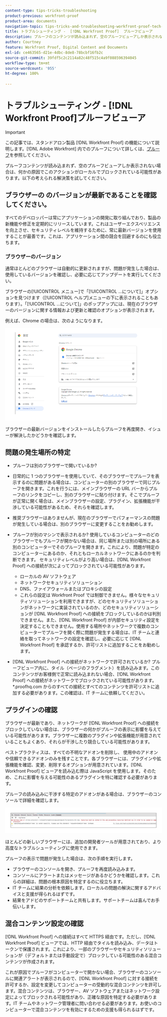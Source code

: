 ```yaml
---
content-type: tips-tricks-troubleshooting
product-previous: workfront-proof
product-area: documents
navigation-topic: tips-tricks-and-troubleshooting-workfront-proof-tech-corner
title: トラブルシューティング -  [!DNL Workfront Proof]  プルーフビューア
description: プルーフのコンテンツが読み込まれず、空のプルーフビューアしか表示されない場合は、何らかの原因でアクションがローカルでブロックされている可能性があります。
author: Courtney
feature: Workfront Proof, Digital Content and Documents
exl-id: ce463565-d21e-4dbc-8de8-78bcbf16fb2c
source-git-commit: 39fdf5c2c2114a82c48f515c4a9f088596394045
workflow-type: tm+mt
source-wordcount: '955'
ht-degree: 100%

---
```


# トラブルシューティング - [!DNL Workfront Proof]プルーフビューア

<!-- Audited: 01/2024 -->

>[!IMPORTANT]
>
>この記事では、スタンドアロン製品 [!DNL Workfront Proof] の機能について説明します。[!DNL Adobe Workfront] 内でのプルーフについて詳しくは、[プルーフ](../../../review-and-approve-work/proofing/proofing.md)を参照してください。

プルーフコンテンツが読み込まれず、空のプルーフビューアしか表示されない場合は、何かの原因でこのアクションがローカルでブロックされている可能性があります。以下の考えられる解決策を試してください。

## ブラウザーの <!--and [!DNL Flash Player]--> のバージョンが最新であることを確認してください。

すべてのデベロッパーは常にアプリケーションの開発に取り組んでおり、製品の新機能や修正を定期的にリリースしています。これはユーザーエクスペリエンスを向上させ、セキュリティレベルを維持するために、常に最新バージョンを使用することが最善です。これは、アプリケーション間の競合を回避するのにも役立ちます。

<!--
### [!DNL Flash Player] Plugin Version

To check your current [!DNL Flash Player] version visit the [[!DNL Adobe] website](http://www.adobe.com/software/flash/about/).

![ProofView_2.png](assets/proofview-2-350x199.png)

If your version number differs from the one listed for your platform go to the [[!DNL Flash Player] download page](http://get.adobe.com/flashplayer/otherversions/) and get the latest version.

Please note: we do recommend using the original [!DNL Adobe] plugin, so if your browser uses a built-in solution deactivate it and install the [!DNL Adobe] solution.
-->

### ブラウザーのバージョン

通常ほとんどのブラウザーは自動的に更新されますが、問題が発生した場合は、使用しているバージョンを確認し、必要に応じてアップデートを実行してください。

ブラウザーの[!UICONTROL メニュー]で「[!UICONTROL ...について]」オプションを見つけます（[!UICONTROL ヘルプ]メニューの下に表示されることもあります）。「[!UICONTROL ...について]」のポップアップには、現在のブラウザーのバージョンに関する情報および更新と確認のオプションが表示されます。

例えば、Chrome の場合は、次のようになります。

![Chrome ブラウザーのバージョン](assets/proofview-3.png)

ブラウザーの最新バージョンをインストールしたらプルーフを再度開き、イシューが解決したかどうかを確認します。

<!--

## Ensure Your Local [!DNL Flash] Storage is Available

Our [!DNL Workfront Proof] Viewer is based on Flash, and we store some data about the proofs (i.e., comments, proof tiles, [!DNL Workfront Proof] Viewer settings) on your computer using [!DNL Flash Player]. If the [!DNL Workfront Proof] Viewer opens, but there is no content inside you will want to make sure that the Flash Storage is available on your machine and that [!DNL Workfront Proof] is allowed to use it.

If there is some storage allocated, but you're working with the bigger proofs with multiple pages and comments try to increase the [!DNL Flash] Storage and re-load your proof.

-->

## 問題の発生場所の特定

* プルーフは別のブラウザーで開いているか?
* 日常的に 1 つのブラウザーを使用していて、そのブラウザーでプルーフを表示するのに問題がある場合は、コンピューターの別のブラウザーで同じプルーフを開きます。これを行うには、メインブラウザーの URL バーからプルーフのリンクをコピーし、別のブラウザーに貼り付けます。そこでプルーフが正常に開く場合は、メインブラウザーの設定、プラグイン、拡張機能が干渉している可能性があるため、それらを確認します。
* 推奨ブラウザーはありませんが、現在のブラウザーでパフォーマンスの問題が発生している場合は、別のブラウザーに変更することをお勧めします。
* プルーフが別のマシンで表示されるか?
使用しているコンピューターのどのブラウザーでもプルーフが開かない場合は、同じ場所または別の場所にある別のコンピューターでそのプルーフを開きます。これにより、問題が特定のコンピューターにあるのか、それともローカルネットワークにあるのかを判断できます。
セキュリティレベルがより高い場合は、[!DNL Workfront Proof] への接続が次によってブロックされている可能性があります。

   * ローカルの AV ソフトウェア
   * ネットワークセキュリティソリューション
   * DNS、ファイアウォールまたはプロキシの設定
   * これらの設定は Workfront Proof では制御できません。様々なセキュリティソリューションを利用できますが、どのセキュリティソリューションがネットワークに実装されているのか、どのセキュリティソリューションが [!DNL Workfront Proof] への接続をブロックしているのかは判別できません。また、[!DNL Workfront Proof] が内部セキュリティ設定を決定することもできません。使用する場所やネットワークで複数のコンピューターでプルーフを開く際に問題が発生する場合は、IT チームと連絡を取ってネットワークの設定を確認し、必要に応じて [!DNL Workfront Proof] を承認するか、許可リストに追加することをお勧めします。

* [!DNL Workfront Proof] への接続がネットワークで許可されているか?
プルーフビューア内に、タイル（ページのフラグメント）を読み込みます。このコンテンツがお客様側で正常に読み込まれない場合、[!DNL Workfront Proof] への接続がネットワークでブロックされている可能性があります。*.proofhq.com からのすべての接続とすべてのコンテンツを許可リストに追加する必要があります。この確認は、IT チームに依頼してください。

## プラグインの確認

ブラウザーが最新であり、ネットワークが [!DNL Workfront Proof] への接続をブロックしていない場合は、ブラウザーの何かがプルーフの表示に影響を与えている可能性があります。ブラウザーに複数のプラグインや拡張機能が用意されていることもよくあり、それらが干渉したり競合している可能性があります。

ベストプラクティスは、すべての不明なアドオンを削除し、 使用中のアドオンや信頼できるアドオンのみを残すことです。各ブラウザーには、プラグインや拡張機能を確認、変更、削除するオプションが用意されています。[!DNL Workfront Proof] ビューアを読み込む際は JavaScript を使用します。そのため、これに影響を与える可能性のあるプラグインを特に確認する必要があります。

プルーフの読み込みに干渉する特定のアドオンがある場合は、ブラウザーのコンソールで詳細を確認します。

![ブラウザーコンソール](assets/proofview-4.png)

ほとんどの新しいブラウザーには、追加の開発者ツールが用意されており、より高度なトラブルシューティングに使用できます。

プルーフの表示で問題が発生した場合は、次の手順を実行します。

* ブラウザーのコンソールを開き、プルーフを再度読み込みます。
* コンソールにアラートまたはメッセージがあるかどうかを確認します。これらの詳細は、問題の根本原因を特定するのに役立ちます。
* IT チームに結果の分析を依頼します。ローカルの問題の解決に関するアドバイスと支援が得られるはずです。
* 結果をアドビのサポートチームと共有します。サポートチームは喜んでお手伝いします。

## 混合コンテンツ設定の確認

[!DNL Workfront Proof] への接続はすべて HTTPS 経由です。ただし、[!DNL Workfront Proof] ビューアでは、HTTP 経由でタイルを読み込み、データはトークンで保護されます。これにより、一部のブラウザーやセキュリティソリューションが（デフォルトまたは手動設定で）ブロックしている可能性のある混合コンテンツが作成されます。

これが原因でプルーフがコンピューターで開かない場合、ブラウザーのコンソールに関連アラートが表示されるので、[!DNL Workfront Proof] に対する接続を許可するか、設定を変更してコンピューターの受動的な混合コンテンツを許可します。混合コンテンツは、ブラウザー、AV ソフトウェアまたはネットワーク設定によってブロックされる可能性があり、正確な原因を特定する必要があります。IT チームやネットワーク管理者に問い合わせる必要があります。お使いのコンピューターで混合コンテンツを有効にするための支援も得られるはずです。


